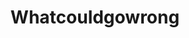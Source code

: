---
title: Whatcouldgowrong
crosslinks:
- livven
- botwatch
- AskReddit
- gifs
- xkcd
- WTF
- u_imguralbumbot
- watchpeopledie
- holdmybeer
- autourbanbot
- IAmA
- funny
- videos
- JusticeServed
- therewasanattempt
- gifsthatendtoosoon
- BetterEveryLoop
- Roadcam
- SubAutoCorrectBot
- OutOfTheLoop
---